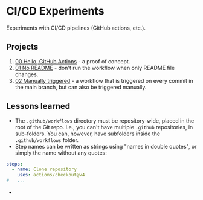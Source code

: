# CI/CD Experiments

Experiments with CI/CD pipelines (GitHub actions, etc.).

## Projects

1. [00 Hello, GitHub Actions](/.github/workflows/00-hello-github-actions.yml) - a proof of concept.
2. [01 No README](.github/workflows/01-no-readme.yml) - don't run the workflow when only README file
   changes.
3. [02 Manually triggered]() - a workflow that is triggered on every commit in the main 
   branch, but can also be triggered manually.

## Lessons learned

- The `.github/workflows` directory must be repository-wide, placed in the root of the Git repo.
  I.e., you can't have multiple `.github` repositories, in sub-folders. You can, however, have
  subfolders inside the `.github/workflows` folder.
- Step names can be written as strings using "names in double quotes", or simply the name 
  without any quotes:
```yaml
steps:
  - name: Clone repository
    uses: actions/checkout@v4
#   ...
```
- 


